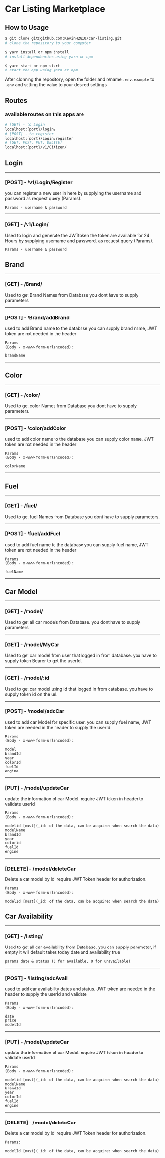 # Car Listing Marketplace

## How to Usage

```bash
$ git clone git@github.com:KevinH2810/car-listing.git
# clone the repository to your computer

$ yarn install or npm install
# install dependencies using yarn or npm

$ yarn start or npm start
# start the app using yarn or npm
```
After clonning the repository, open the folder and rename ```.env.example``` to ```.env``` and setting the value to your desired settings
## Routes

### available routes on this apps are

```bash
# [GET] - to Login
localhost:{port}/login/
# [POST] - to register
localhost:{port}/Login/register
# [GET, POST, PUT, DELETE]
localhost:{port}/v1/Citizen/
```

## Login

---
### [POST] - /v1/Login/Register
you can register a new user in here by supplying the username and password as request query (Params).

```Params - username & password```

---
### [GET] - /v1/Login/

Used to login and generate the JWTtoken
the token are available for 24 Hours by supplying username and password.
as request query (Params).

```Params - username & password```

## Brand

---
### [GET] - /Brand/

Used to get Brand Names from Database
you dont have to supply parameters.

---
### [POST] - /Brand/addBrand
used to add Brand name to the database
you can supply brand name, JWT token are not needed in the header

```
Params 
(Body - x-www-form-urlencoded):
 
brandName
```

---

## Color

---
### [GET] - /color/

Used to get color Names from Database
you dont have to supply parameters.

---
### [POST] - /color/addColor
used to add color name to the database
you can supply color name, JWT token are not needed in the header

```
Params 
(Body - x-www-form-urlencoded):
 
colorName
```
---

## Fuel
---
### [GET] - /fuel/

Used to get fuel Names from Database
you dont have to supply parameters.

---
### [POST] - /fuel/addFuel
used to add fuel name to the database
you can supply fuel name, JWT token are not needed in the header

```
Params 
(Body - x-www-form-urlencoded):
 
fuelName
```
---

## Car Model
---
### [GET] - /model/

Used to get all car models from Database.
you dont have to supply parameters.

---
### [GET] - /model/MyCar

Used to get car model from user that logged in from database.
you have to supply token Bearer to get the userId.

---
### [GET] - /model/:id

Used to get car model using id that logged in from database.
you have to supply token id on the url.

---
### [POST] - /model/addCar
used to add car Model for specific user. 
you can supply fuel name, JWT token are needed in the header to supply the userId

```
Params 
(Body - x-www-form-urlencoded):
 
model
brandId
year
colorId
fuelId
engine
```

---
### [PUT] - /model/updateCar
update the information of car Model.
require JWT token in header to validate userId

```
Params 
(Body - x-www-form-urlencoded):

modelid [must](_id: of the data, can be acquired when search the data)
modelName
brandId
year
colorId
fuelId
engine
```

---
### [DELETE] - /model/deleteCar
Delete a car model by id.
require JWT Token header for authorization.

```
Params 
(Body - x-www-form-urlencoded):

modelId [must](_id: of the data, can be acquired when search the data)
```

## Car Availability
---
### [GET] - /listing/

Used to get all car availability from Database.
you can supply parameter, if empty it will default takes today date and availability true

```params date & status (1 for available, 0 for unavailable)```

---
### [POST] - /listing/addAvail
used to add car availability dates and status. 
JWT token are needed in the header to supply the userId and validate

```
Params 
(Body - x-www-form-urlencoded):
 
date
price
modelId
```

---
### [PUT] - /model/updateCar
update the information of car Model.
require JWT token in header to validate userId

```
Params 
(Body - x-www-form-urlencoded):

modelid [must](_id: of the data, can be acquired when search the data)
modelName
brandId
year
colorId
fuelId
engine
```

---
### [DELETE] - /model/deleteCar
Delete a car model by id.
require JWT Token header for authorization.

```
Params:

modelId [must](_id: of the data, can be acquired when search the data)
```